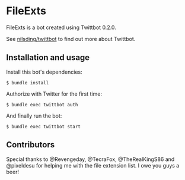 # FileExts

FileExts is a bot created using Twittbot 0.2.0.

See [nilsding/twittbot](https://github.com/nilsding/twittbot) to find out
more about Twittbot.

## Installation and usage

Install this bot's dependencies:

    $ bundle install

Authorize with Twitter for the first time:

    $ bundle exec twittbot auth

And finally run the bot:

    $ bundle exec twittbot start

## Contributors

Special thanks to @Revengeday, @TecraFox, @TheRealKingS86 and @pixeldesu for
helping me with the file extension list.  I owe you guys a beer!

